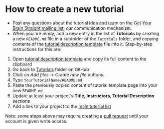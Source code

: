 # How to create a new tutorial

- Post any questions about the tutorial idea and team on the [Get Your Brain Straight mailing list][mailing-list], our communication mechanism.
- When you are ready, add a new entry in the list of **Tutorials** by creating a new `README.md` file in a subfolder of the `Tutorials` folder, and copying contents of the [tutorial description template][tutorial-description-template] file into it. Step-by-step instructions for this are:

1. Open [tutorial description template][tutorial-description-template] and copy its full content to the clipboard
1. Go back to [Tutorials](https://github.com/InsightSoftwareConsortium/GetYourBrainStraight/tree/main/HCK01_2022_Virtual/Tutorials/) folder on GitHub
1. Click on *Add files* -> *Create new file* buttons.
1. Type `YourTutorialName/README.md`
1. Paste the previously copied content of tutorial template page into your new `README.md`
1. Update at least your project's **Title, Instructors, Tutorial Description** sections
1. Add a link to your project to the [main tutorial list](../#tutorials-how-to-add-a-tutorial)

Note: some steps above may require creating a [pull request](https://help.github.com/articles/creating-a-pull-request/) until your account is given write access.

[mailing-list]: https://groups.google.com/g/brain_straight_hackathon_announcements
[tutorial-description-template]: https://raw.githubusercontent.com/InsightSoftwareConsortium/GetYourBrainStraight/main/HCK01_2022_Virtual/Tutorials/Template/README.md
